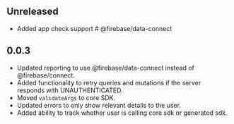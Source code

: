 ## Unreleased
* Added app check support # @firebase/data-connect

## 0.0.3
* Updated reporting to use @firebase/data-connect instead of @firebase/connect.
* Added functionality to retry queries and mutations if the server responds with UNAUTHENTICATED.
* Moved `validateArgs` to core SDK.
* Updated errors to only show relevant details to the user.
* Added ability to track whether user is calling core sdk or generated sdk.

